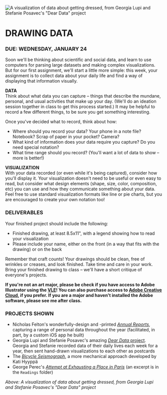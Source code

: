 ![A visualization of data about getting dressed, from Georgia Lupi and Stefanie Posavec's "Dear Data" project](https://raw.githubusercontent.com/jeffThompson/DataVisualization/master/Images/Week01_DrawingData/GettingDressed_DearData35_StephaniPosavec-front.jpg)

DRAWING DATA
====

### DUE: WEDNESDAY, JANUARY 24  

Soon we'll be thinking about scientific and social data, and learn to use computers for parsing large datasets and making complex visualizations. But for our first assignment, we'll start a little more simple: this week, your assignment is to collect data about your daily life and find a way of displaying that information visually.

**DATA**  
Think about what data you can capture – things that describe the mundane, personal, and usual activities that make up your day. (We'll do an ideation session together in class to get this process started.) It may be helpful to record a few different things, to be sure you get something interesting.

Once you've decided what to record, think about how:

* Where should you record your data? Your phone in a note file? Notebook? Scrap of paper in your pocket? Camera?  
* What kind of information does your data require you capture? Do you need special notation?  
* What time range should you record? (You'll want a lot of data to show – more is better!)  

**VISUALIZATION**  
With your data recorded (or even while it's being captured), consider how you'll display it. Your visualization doesn't need to be useful or even easy to read, but consider what design elements (shape, size, color, composition, etc) you can use and how they communicate something about your data. Feel free to use standard visualization formats like line or pie charts, but you are encouraged to create your own notation too!

### DELIVERABLES  
Your finished project should include the following:

* Finished drawing, at least 8.5x11", with a legend showing how to read your visualization  
* Please include your name, either on the front (in a way that fits with the drawing) or on the back  

Remember that craft counts! Your drawings should be clean, free of wrinkles or creases, and look finished. Take time and care in your work. Bring your finished drawing to class – we'll have a short critique of everyone's projects.

**If you're not an art major, please be check if you have access to Adobe Illustrator using the [VLE](http://www.stevens.edu/vle)! You can also purchase access to [Adobe Creative Cloud](https://www.adobe.com/creativecloud/plans.html), if you prefer. If you are a major and haven't installed the Adobe software, please see me after class.** 

### PROJECTS SHOWN  
* Nicholas Felton's wonderfully-design and -printed [*Annual Reports*](http://feltron.com/index.html), capturing a range of personal data throughout the year (facilitated, in part, by a custom iOS app he built)  
* Georgia Lupi and Stefanie Posavec's amazing [*Dear Data* project](http://www.dear-data.com/all/). Georgia and Stefanie recorded data of their daily lives each week for a year, then sent hand-drawn visualizations to each other as postcards  
* The [*Bicycle Seismograph*](http://katihyyppa.com/bicycle-seismographs), a more mechanical approach developed by Kati Hyyppä  
* George Perec's [*Attempt at Exhausting a Place in Paris*](https://en.wikipedia.org/wiki/An_Attempt_at_Exhausting_a_Place_in_Paris) (an excerpt is in the `Readings` folder)  

*Above: A visualization of data about getting dressed, from Georgia Lupi and Stefanie Posavec's "Dear Data" project*

